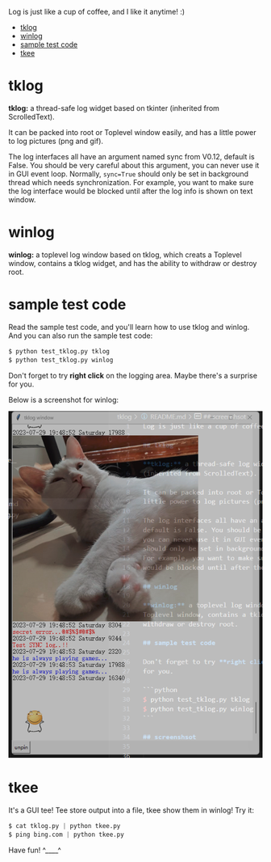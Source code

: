 Log is just like a cup of coffee, and I like it anytime! :)

* [tklog](#tklog)
* [winlog](#winlog)
* [sample test code](#sample-test-code)
* [tkee](#tkee)

# tklog

**tklog:** a thread-safe log widget based on tkinter
(inherited from ScrolledText).

It can be packed into root or Toplevel window easily, and has a
little power to log pictures (png and gif).

The log interfaces all have an argument named sync from V0.12,
default is False. You should be very careful about this argument,
you can never use it in GUI event loop. Normally, `sync=True`
should only be set in background thread which needs synchronization.
For example, you want to make sure the log interface
would be blocked until after the log info is shown on text window.

# winlog

**winlog:** a toplevel log window based on tklog, which creats a
Toplevel window, contains a tklog widget, and has the ability to
withdraw or destroy root.

# sample test code

Read the sample test code, and you'll learn how to use tklog and
winlog. And you can also run the sample test code:

```python
$ python test_tklog.py tklog
$ python test_tklog.py winlog
```

Don't forget to try **right click** on the logging area. Maybe
there's a surprise for you.

Below is a screenshot for winlog:

![winlog.png](/winlog.png)

# tkee

It's a GUI tee! Tee store output into a file,
tkee show them in winlog! Try it:

```python
$ cat tklog.py | python tkee.py
$ ping bing.com | python tkee.py
```

Have fun! ^____^

